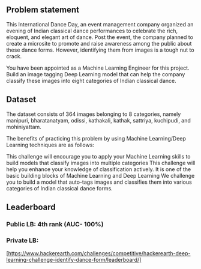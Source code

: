## Problem statement

This International Dance Day, an event management company organized an evening of Indian classical dance performances to celebrate the rich, eloquent, and elegant art of dance. Post the event, the company planned to create a microsite to promote and raise awareness among the public about these dance forms. However, identifying them from images is a tough nut to crack.

You have been appointed as a Machine Learning Engineer for this project. Build an image tagging Deep Learning model that can help the company classify these images into eight categories of Indian classical dance.

## Dataset

The dataset consists of 364 images belonging to 8 categories, namely manipuri, bharatanatyam, odissi, kathakali, kathak, sattriya, kuchipudi, and mohiniyattam.

The benefits of practicing this problem by using Machine Learning/Deep Learning techniques are as follows:

This challenge will encourage you to apply your Machine Learning skills to build models that classify images into multiple categories
This challenge will help you enhance your knowledge of classification actively. It is one of the basic building blocks of Machine Learning and Deep Learning
We challenge you to build a model that auto-tags images and classifies them into various categories of Indian classical dance forms.

## Leaderboard
### Public LB: 4th rank (AUC- 100%)
### Private LB:

[https://www.hackerearth.com/challenges/competitive/hackerearth-deep-learning-challenge-identify-dance-form/leaderboard/]
